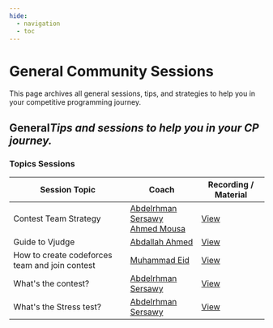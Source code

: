 ```yaml
---
hide:
  - navigation
  - toc
---
```


# General Community Sessions

This page archives all general sessions, tips, and strategies to help you in your competitive programming journey.

<div class="level-section">
  <h2>General<em>Tips and sessions to help you in your CP journey.</em></h2>

  <h3>Topics Sessions</h3>
  <table class="sessions-table">
    <thead>
        <tr>
            <th>Session Topic</th>
            <th>Coach</th>
            <th>Recording / Material</th>
        </tr>
    </thead>
    <tbody>
        <tr>
            <td>Contest Team Strategy</td>
            <td>
               <a href="../../../community/coaches/#abdelrhman-sersawy">Abdelrhman Sersawy</a>
               <br>
               <a href="../../../community/coaches/#ahmed-mousa">Ahmed Mousa</a>
            </td>
            <td><a href="https://www.youtube.com/watch?v=DPVeeVq9jWk" target="_blank">View</a></td>
        </tr>
        <tr>
            <td>Guide to Vjudge</td>
            <td><a href="../../community/coaches/#abdallah-ahmed">Abdallah Ahmed</a></td>
            <td>
                <a href="https://www.youtube.com/watch?v=rlP_ONf1bo8" target="_blank">View</a>
            </td>
        </tr>
        <tr>
            <td>How to create codeforces team and join contest</td>
            <td>
               <a href="../../../community/coaches/#muhammad-eid">Muhammad Eid</a>
            </td>
            <td><a href="https://www.youtube.com/watch?v=yjQ3mHHSCNA" target="_blank">View</a></td>
        </tr>
        <tr>
            <td>What's the contest?</td>
            <td>
               <a href="../../../community/coaches/#abdelrhman-sersawy">Abdelrhman Sersawy</a>
            </td>
            <td><a href="https://drive.google.com/file/d/1Hr0qaKHIy91duxuRFBrN0SCLvnNLHpS1/view?usp=sharing" target="_blank">View</a></td>
        </tr>
        <tr>
            <td>What's the Stress test?</td>
            <td>
               <a href="../../../community/coaches/#abdelrhman-sersawy">Abdelrhman Sersawy</a>
            </td>
            <td><a href="https://drive.google.com/file/d/1XpIaVCu0RNf7kjWHxYqapXcAs6-qbCb6/view?usp=sharing" target="_blank">View</a></td>
        </tr>
    </tbody>
  </table>

</div> 